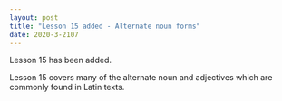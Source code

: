 ```yaml
---
layout: post
title: "Lesson 15 added - Alternate noun forms"
date: 2020-3-2107
---
```


Lesson 15 has been added.

Lesson 15 covers many of the alternate noun and adjectives which are commonly found in Latin texts.